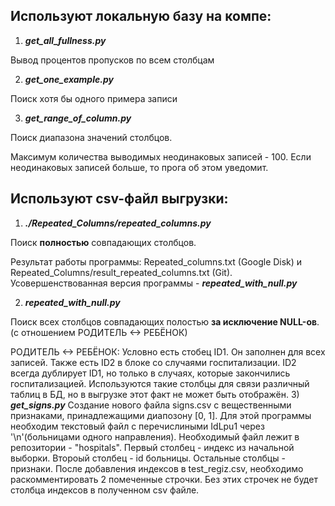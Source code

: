 Используют **локальную базу** на компе:
-----------------------------------

1) ***get_all_fullness.py***

Вывод процентов пропусков по всем столбцам 

2) ***get_one_example.py***

Поиск хотя бы одного примера записи 

3) ***get_range_of_column.py***

Поиск диапазона значений столбцов.

Максимум количества выводимых неодинаковых записей - 100.
Если неодинаковых записей больше, то прога об этом уведомит.

Используют csv-файл выгрузки:
-----------------------------------

1) ***./Repeated_Columns/repeated_columns.py***

Поиск **полностью** совпадающих столбцов.

Результат работы программы: Repeated_columns.txt (Google Disk) и Repeated_Columns/result_repeated_columns.txt (Git).
Усовершенствованная версия программы - ***repeated_with_null.py***

2) ***repeated_with_null.py***

Поиск всех столбцов совпадающих полостью **за исключение NULL-ов**. (с отношением РОДИТЕЛЬ <-> РЕБЁНОК)

РОДИТЕЛЬ <-> РЕБЁНОК:
Условно есть стобец ID1. Он заполнен для всех записей. Также есть ID2 в блоке со случаями госпитализации. ID2 всегда дублирует ID1, но только в случаях, которые закончились госпитализацией.
Используются такие столбцы для связи различный таблиц в БД, но в выгрузке этот факт не может быть отображён.
3) ***get_signs.py***
Создание нового  файла signs.csv с вещественными признаками, принадлежащими диапозону [0, 1]. Для этой программы необходим текстовый файл с перечислиными IdLpu1 через '\n'(больницами одного направления). Необходимый файл лежит в репозитории - "hospitals".
Первый столбец - индекс из начальной выборки. Второый столбец - id больницы. Остальные столбцы - признаки.
После добавления индексов в test_regiz.csv, необходимо раскомментировать 2 помеченные строчки. Без этих строчек не будет столбца индексов в полученном csv файле. 
